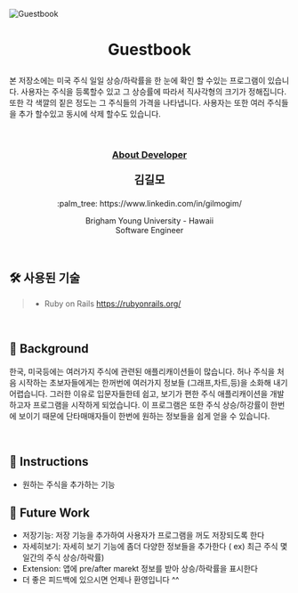 ![Guestbook](https://user-images.githubusercontent.com/59432666/128343662-e58adbd3-4e7a-4506-808d-63dbc61c0390.png)
# <p align="center"> Guestbook</p>

<p>
본 저장소에는 미국 주식 일일 상승/하락률을 한 눈에 확인 할 수있는 프로그램이 있습니다. 사용자는 주식을 등록할수 있고 그 상승률에 따라서 직사각형의 크기가 정해집니다. 또한 각 색깔의 짙은 정도는 그 주식들의 가격을 
나타냅니다. 사용자는 또한 여러 주식들을 추가 할수있고 동시에 삭제 할수도 있습니다.
</p>
<br/>


### <p align="center" style="text-decoration:underline">About Developer</p>

**<p align="center" style="font-size:15pt">김길모</p>**
<p align="center">:palm_tree: https://www.linkedin.com/in/gilmogim/ </p>
<p align="center">
Brigham Young University - Hawaii<br/>
Software Engineer<br/>
</p>
<br/>

## :hammer_and_wrench: 사용된 기술
> + Ruby on Rails https://rubyonrails.org/

<br/>

## :foggy: Background
한국, 미국등에는 여러가지 주식에 관련된 애플리캐이션들이 많습니다. 허나 주식을 처음 시작하는 초보자들에게는 한꺼번에 여러가지 정보들 (그래프,차트,등)을 소화해 내기 어렵습니다. 그러한 이유로 입문자들한테
쉽고, 보기가 편한 주식 애플리캐이션을 개발하고자 프로그램을 시작하게 되었습니다. 이 프로그램은 또한 주식 상승/하강률이 한번에 보이기 때문에 단타매매자들이 한번에 원하는 정보들을 쉽게 얻을 수 있습니다.

<br/>

## :page_with_curl: Instructions
- 원하는 주식을 추가하는 기능



## :sparkler: Future Work

- 저장기능: 저장 기능을 추가하여 사용자가 프로그램을 꺼도 저장되도록 한다
- 자세히보기: 자세히 보기 기능에 좀더 다양한 정보들을 추가한다 ( ex) 최근 주식 몇일간의 주식 상승/하락률)
- Extension: 앱에 pre/after marekt 정보를 받아 상승/하락률을 표시한다
- 더 좋은 피드백에 있으시면 언제나 환영입니다 ^^
